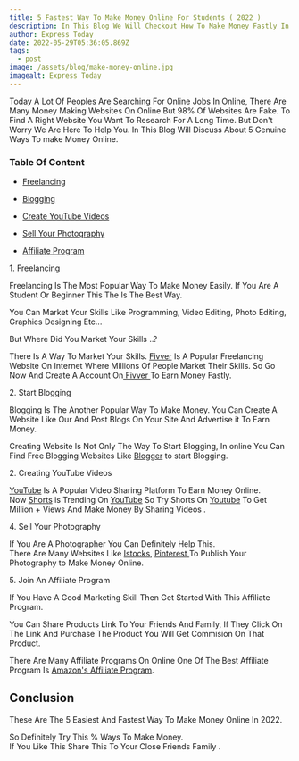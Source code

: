 ```yaml
---
title: 5 Fastest Way To Make Money Online For Students ( 2022 )
description: In This Blog We Will Checkout How To Make Money Fastly In 2022.
author: Express Today
date: 2022-05-29T05:36:05.869Z
tags:
  - post
image: /assets/blog/make-money-online.jpg
imagealt: Express Today
---
```

Today A Lot Of Peoples Are Searching For Online Jobs In Online, There Are Many Money Making Websites On Online But 98% Of Websites Are Fake. To Find A Right Website You Want To Research For A Long Time. But Don't Worry We Are Here To Help You. In This Blog Will Discuss About 5 Genuine Ways To make Money Online.

### Table Of Content

* [Freelancing](#id-freelancing)

* [Blogging](#id-blogging)

* [Create YouTube Videos](#id-youtube)

* [Sell Your Photography](#id-photography)

* [Affiliate Program](#id-affiliate)

<div id='id-freelancing'/>
1. Freelancing 
</br>

Freelancing Is The Most Popular Way To Make Money Easily. If      You Are A Student Or Beginner This The Is The Best Way.</br>

You Can Market Your Skills Like Programming, Video Editing, Photo Editing, Graphics Designing Etc...

But Where Did You Market Your Skills ..? </br>

There Is A Way To Market Your Skills. [Fivver](https://www.fiverr.com/) Is A Popular Freelancing Website On Internet Where Millions Of People Market Their Skills. So Go Now And Create A Account On[ Fivver ](https://www.fiverr.com/)To Earn Money Fastly.
</br>

<div id='id-blogging'/>
2. Start Blogging
</br>

Blogging Is The Another Popular Way To Make Money. You Can Create A Website Like Our And Post Blogs On Your Site And Advertise it To Earn Money.
</br>

Creating Website Is Not Only The Way To Start Blogging, In online You Can Find Free Blogging Websites Like [Blogger](https://www.blogger.com/) to start Blogging.
</br>

<div id='id-youtube'/>
2. Creating YouTube Videos 
</br>

[YouTube](https://www.youtube.com/) Is A Popular Video Sharing Platform To Earn Money Online.</br>
Now [Shorts](https://www.youtube.com/creators/shorts/) is Trending On [YouTube](https://www.youtube.com/) So Try Shorts On [Youtube](https://www.youtube.com/) To Get Million + Views And Make Money By Sharing Videos
.</br>

<div id='id-photography'/>
4. Sell Your Photography
</br>

If You Are A Photographer You Can Definitely Help This. </br>
There Are Many Websites Like [Istocks](https://www.istockphoto.com/), [Pinterest ](https://in.pinterest.com/)To Publish Your Photography to Make Money Online.
</br>

<div id='id-affiliate'/>
5. Join An Affiliate Program
</br>

If You Have A Good Marketing Skill Then Get Started With This Affiliate Program.
</br>

You Can Share Products Link To Your Friends And Family, If They Click On The Link And Purchase The Product You Will Get Commision On That Product.
</br>

There Are Many Affiliate Programs On Online One Of The Best Affiliate Program Is [Amazon's Affiliate Program](https://affiliate-program.amazon.in/).
</br>

## Conclusion

These Are The 5 Easiest And Fastest Way To Make Money Online In 2022.</br>

So Definitely Try This % Ways To Make Money.</br>
If You Like This Share This To Your Close Friends Family .